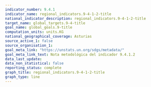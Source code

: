 ```yaml
---
indicator_number: 9.4.1
indicator_name: regional_indicators.9-4-1-2-title
national_indicator_description: regional_indicators.9-4-1-2-title
target_name: global_targets.9-4-title
goal_name: global_goals.9-title
computation_units: units.KG
national_geographical_coverage: Asturias
source_active_1: false
source_organisation_1:  
goal_meta_link: "https://unstats.un.org/sdgs/metadata/"
goal_meta_link_text: Nota metodológica del indicador 9.4.1.2
data_last_update:  
data_non_statistical: false
reporting_status: complete
graph_title: regional_indicators.9-4-1-2-title
graph_type: line
---
```

